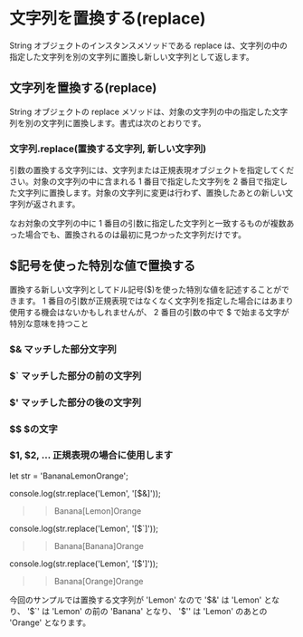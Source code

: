 # 文字列を置換する(replace)
String オブジェクトのインスタンスメソッドである replace は、文字列の中の指定した文字列を別の文字列に置換し新しい文字列として返します。

## 文字列を置換する(replace)
String オブジェクトの replace メソッドは、対象の文字列の中の指定した文字列を別の文字列に置換します。書式は次のとおりです。

### 文字列.replace(置換する文字列, 新しい文字列)

引数の置換する文字列には、文字列または正規表現オブジェクトを指定してください。対象の文字列の中に含まれる 1 番目で指定した文字列を 2 番目で指定した文字列に置換します。対象の文字列に変更は行わず、置換したあとの新しい文字列が返されます。

なお対象の文字列の中に 1 番目の引数に指定した文字列と一致するものが複数あった場合でも、置換されるのは最初に見つかった文字列だけです。

## $記号を使った特別な値で置換する
置換する新しい文字列としてドル記号($)を使った特別な値を記述することができます。 1 番目の引数が正規表現ではなくなく文字列を指定した場合にはあまり使用する機会はないかもしれませんが、 2 番目の引数の中で $ で始まる文字が特別な意味を持つこと

### $&  マッチした部分文字列
### $`  マッチした部分の前の文字列
### $'  マッチした部分の後の文字列
### $$  $の文字
### $1, $2, ...  正規表現の場合に使用します

let str = 'BananaLemonOrange';

console.log(str.replace('Lemon', '[$&]'));
>> Banana[Lemon]Orange

console.log(str.replace('Lemon', '[$`]'));
>> Banana[Banana]Orange

console.log(str.replace('Lemon', '[$\']'));
>> Banana[Orange]Orange

今回のサンプルでは置換する文字列が 'Lemon' なので '$&' は 'Lemon' となり、 '$`' は 'Lemon' の前の 'Banana' となり、 '$\'' は 'Lemon' のあとの 'Orange' となります。

